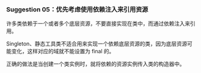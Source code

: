 ### Suggestion 05：优先考虑使用依赖注入来引用资源

许多类依赖于一个或者多个底层资源，不要直接实现在类中，而通过依赖注入来引用。

Singleton、静态工具类不适合用来实现一个依赖底层资源的类，因为底层资源可能变化，这样对应的域就不能设置为 final 的。

正确的做法是当创建一个类实例时，就将依赖的资源实例传入类的构造器中。
